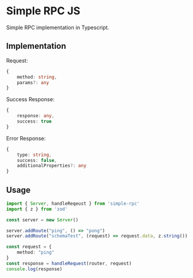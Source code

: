 # Simple RPC JS
Simple RPC implementation in Typescript. 

## Implementation
Request: 
```ts
{
    method: string,
    params?: any
}
```

Success Response:
```ts
{
    response: any,
    success: true
}
```

Error Response:
```ts
{
    type: string,
    success: false,
    additionalProperties?: any
}
```

## Usage
```ts
import { Server, handleReqeust } from 'simple-rpc'
import { z } from 'zod'

const server = new Server()

server.addRoute("ping", () => "pong")
server.addRoute("schemaTest", (request) => request.data, z.string())

const request = {
    method: "ping"
}
const response = handleRequest(router, request)
console.log(response)
```